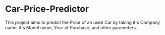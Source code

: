 # Car-Price-Predictor
This project aims to predict the Price of an used Car by taking it's Company name, it's Model name, Year of Purchase, and other parameters.
